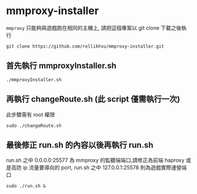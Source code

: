 # mmproxy-installer
`mmproxy` 只能夠與遊戲跑在相同的主機上, 請把這個專案以 git clone 下載之後執行
```shell
git clone https://github.com/rellikhsu/mmproxy-installer.git
```

## 首先執行 mmproxyInstaller.sh

```shell
./mmproxyInstaller.sh
```
## 再執行 changeRoute.sh (此 script 僅需執行一次)
 此步驟需有 root 權限
```shell
sudo ./changeRoute.sh
```

## 最後修正 run.sh 的內容以後再執行 run.sh
run.sh 之中 0.0.0.0:25577 為 mmproxy 的監聽端端口,請修正為前端 haproxy 或是高防 ip 流量要導向的 port,
run.sh 之中 127.0.0.1:25578 則為遊戲實際運營端口
```shell
sudo ./run.sh &
```
